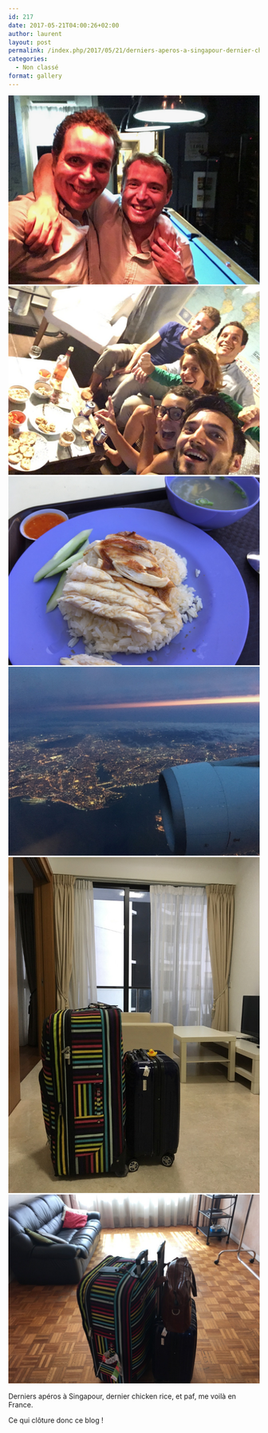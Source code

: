 ```yaml
---
id: 217
date: 2017-05-21T04:00:26+02:00
author: laurent
layout: post
permalink: /index.php/2017/05/21/derniers-aperos-a-singapour-dernier-chicken-rice/
categories:
  - Non classé
format: gallery
---
```

<img src="/images/2017/05/tumblr_oq8vfftJSC1uuvt0bo1_1280.jpg" />
<img src="/images/2017/05/tumblr_oq8vfftJSC1uuvt0bo3_1280.jpg" />
<img src="/images/2017/05/tumblr_oq8vfftJSC1uuvt0bo6_1280.jpg" />
<img src="/images/2017/05/tumblr_oq8vfftJSC1uuvt0bo4_1280.jpg" />
<img src="/images/2017/05/tumblr_oq8vfftJSC1uuvt0bo2_1280.jpg" />
<img src="/images/2017/05/tumblr_oq8vfftJSC1uuvt0bo5_1280.jpg" />

Derniers apéros à Singapour, dernier chicken rice, et paf, me voilà en France.

Ce qui clôture donc ce blog !